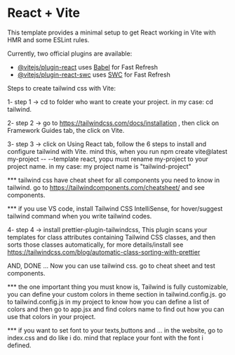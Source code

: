 # React + Vite

This template provides a minimal setup to get React working in Vite with HMR and some ESLint rules.

Currently, two official plugins are available:

- [@vitejs/plugin-react](https://github.com/vitejs/vite-plugin-react/blob/main/packages/plugin-react/README.md) uses [Babel](https://babeljs.io/) for Fast Refresh
- [@vitejs/plugin-react-swc](https://github.com/vitejs/vite-plugin-react-swc) uses [SWC](https://swc.rs/) for Fast Refresh

Steps to create tailwind css with Vite:

1- step 1 -> cd to folder who want to create your project. in my case: cd tailwind.


2- step 2 -> go to https://tailwindcss.com/docs/installation , then click on Framework Guides tab, the click on Vite.


3- step 3 -> click on Using React tab, follow the 6 steps to install and configure tailwind with Vite. mind this, when you run npm create vite@latest my-project -- --template react, yopu must rename my-project to your project name. in my case: my project name is "tailwind-project"


*** tailwind css have cheat sheet for all components you need to know in tailwind. go to https://tailwindcomponents.com/cheatsheet/ and see components.


*** if you use VS code, install Tailwind CSS IntelliSense, for hover/suggest tailwind command when you write tailwind codes.


4- step 4 -> install prettier-plugin-tailwindcss, This plugin scans your templates for class attributes containing Tailwind CSS classes, and then sorts those classes automatically, for more details/install see  https://tailwindcss.com/blog/automatic-class-sorting-with-prettier


AND, DONE ... Now you can use tailwind css. go to cheat sheet and test components.

*** the one important thing you must know is, Tailwind is fully customizable, you can define your custom colors in theme section in tailwind.config.js. go to tailwind.config.js in my project to know how you can define a list of colors and then go to app.jsx and find colors name to find out how you can use that colors in your project.


*** if you want to set font to your texts,buttons and ...  in the website, go to index.css and do like i do. mind that replace your font with the font i defined.